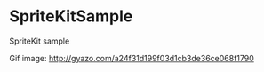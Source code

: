 SpriteKitSample
===============

SpriteKit sample

Gif image: http://gyazo.com/a24f31d199f03d1cb3de36ce068f1790

